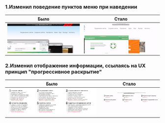 ### 1.Изменил поведение пунктов меню при наведении
Было | Стало
------------ | -------------
![](screenshots/before.gif) | ![](screenshots/after.gif)

### 2.Изменил отображение информации, ссылаясь на UX принцип "прогрессивное раскрытие"
Было | Стало
------------ | -------------
![](screenshots/progressive-disclosure-absent.PNG) | ![](screenshots/progressive-disclosure.gif)